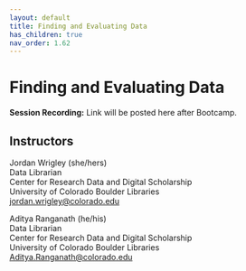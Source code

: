 ```yaml
---
layout: default
title: Finding and Evaluating Data
has_children: true
nav_order: 1.62
---
```


# Finding and Evaluating Data

**Session Recording:** Link will be posted here after Bootcamp. 

## Instructors

Jordan Wrigley (she/hers)\
Data Librarian  
Center for Research Data and Digital Scholarship  
University of Colorado Boulder Libraries  
[jordan.wrigley@colorado.edu](mailto:jordan.wrigley@colorado.edu)


Aditya Ranganath (he/his)\
Data Librarian  
Center for Research Data and Digital Scholarship  
University of Colorado Boulder Libraries  
[Aditya.Ranganath@colorado.edu](mailto:Aditya.Ranganath@colorado.edu)
